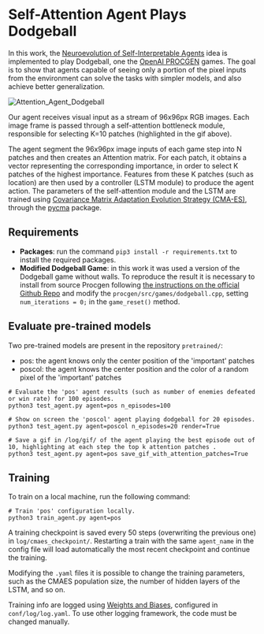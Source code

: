 # Self-Attention Agent Plays Dodgeball

In this work, the [Neuroevolution of Self-Interpretable Agents](https://attentionagent.github.io/) idea is implemented to play Dodgeball, one the [OpenAI PROCGEN](https://github.com/openai/procgen) games. The goal is to show that agents capable of seeing only a portion of the pixel inputs from the environment can solve the tasks with simpler models, and also achieve better generalization.

![Attention_Agent_Dodgeball](https://github.com/zeeke22/AttentionAgent_Procgen/blob/main/log/gif/poscol_rew20.gif)

Our agent receives visual input as a stream of 96x96px RGB images. Each image frame is passed through a self-attention bottleneck module, responsible for selecting K=10 patches (highlighted in the gif above).

The agent segment the 96x96px image inputs of each game step into N patches and then creates an Attention matrix. For each patch, it obtains a vector representing the corresponding importance, in order to select K patches of the highest importance.
Features from these K patches (such as location) are then used by a controller (LSTM module) to produce the agent action.
The parameters of the self-attention module and the LSTM are trained using [Covariance Matrix Adaptation Evolution Strategy (CMA-ES)](https://en.wikipedia.org/wiki/CMA-ES), through the [pycma](https://github.com/CMA-ES/pycma) package.

## Requirements

* **Packages**: run the command `pip3 install -r requirements.txt` to install the required packages.
* **Modified Dodgeball Game**: in this work it was used a version of the Dodgeball game without walls. To reproduce the result it is necessary to install from source Procgen following [the instructions on the official Github Repo](https://github.com/openai/procgen#install-from-source) and modify the `procgen/src/games/dodgeball.cpp`, setting `num_iterations = 0;` in the `game_reset()` method.


## Evaluate pre-trained models

Two pre-trained models are present in the repository `pretrained/`:
* pos: the agent knows only the center position of the 'important' patches
* poscol:  the agent knows the center position and the color of a random pixel of the 'important' patches

```
# Evaluate the 'pos' agent results (such as number of enemies defeated or win rate) for 100 episodes.
python3 test_agent.py agent=pos n_episodes=100

# Show on screen the 'poscol' agent playing dodgeball for 20 episodes.
python3 test_agent.py agent=poscol n_episodes=20 render=True

# Save a gif in /log/gif/ of the agent playing the best episode out of 10, highlighting at each step the top k attention patches .
python3 test_agent.py agent=pos save_gif_with_attention_patches=True
```

## Training

To train on a local machine, run the following command:
```
# Train 'pos' configuration locally.
python3 train_agent.py agent=pos
```
A training checkpoint is saved every 50 steps (overwriting the previous one) in `log/cmaes_checkpoint/`. Restarting a train with the same `agent_name` in the config file will load automatically the most recent checkpoint and continue the training.

Modifying the `.yaml` files it is possible to change the training parameters, such as the CMAES population size, the number of hidden layers of the LSTM, and so on.  

Training info are logged using [Weights and Biases](https://wandb.ai/), configured in `conf/log/log.yaml`. To use other logging framework, the code must be changed manually.
